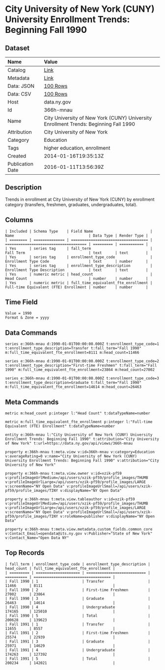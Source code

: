 # City University of New York (CUNY) University Enrollment Trends: Beginning Fall 1990

## Dataset

| Name | Value |
| :--- | :---- |
| Catalog | [Link](https://catalog.data.gov/dataset/city-university-of-new-york-cuny-university-enrollment-trends-beginning-fall-1990) |
| Metadata | [Link](https://data.ny.gov/api/views/366h-mnau) |
| Data: JSON | [100 Rows](https://data.ny.gov/api/views/366h-mnau/rows.json?max_rows=100) |
| Data: CSV | [100 Rows](https://data.ny.gov/api/views/366h-mnau/rows.csv?max_rows=100) |
| Host | data.ny.gov |
| Id | 366h-mnau |
| Name | City University of New York (CUNY) University Enrollment Trends: Beginning Fall 1990 |
| Attribution | City University of New York |
| Category | Education |
| Tags | higher education, enrollment |
| Created | 2014-01-16T19:35:13Z |
| Publication Date | 2016-01-11T13:56:39Z |

## Description

Trends in enrollment at City University of New York (CUNY) by enrollment category (transfers, freshmen, graduates, undergraduates, total).

## Columns

```ls
| Included | Schema Type    | Field Name                          | Name                                  | Data Type | Render Type |
| ======== | ============== | =================================== | ===================================== | ========= | =========== |
| Yes      | series tag     | fall_term                           | Fall Term                             | text      | text        |
| Yes      | series tag     | enrollment_type_code                | Enrollment Type Code                  | text      | number      |
| Yes      | series tag     | enrollment_type_description         | Enrollment Type Description           | text      | text        |
| Yes      | numeric metric | head_count                          | Head Count                            | number    | number      |
| Yes      | numeric metric | full_time_equivalent_fte_enrollment | Full-time Equivalent (FTE) Enrollment | number    | number      |
```

## Time Field

```ls
Value = 1990
Format & Zone = yyyy
```

## Data Commands

```ls
series e:366h-mnau d:1990-01-01T00:00:00.000Z t:enrollment_type_code=1 t:enrollment_type_description=Transfer t:fall_term="Fall 1990" m:full_time_equivalent_fte_enrollment=8111 m:head_count=11466

series e:366h-mnau d:1990-01-01T00:00:00.000Z t:enrollment_type_code=2 t:enrollment_type_description="First-time Freshmen" t:fall_term="Fall 1990" m:full_time_equivalent_fte_enrollment=23864 m:head_count=27002

series e:366h-mnau d:1990-01-01T00:00:00.000Z t:enrollment_type_code=3 t:enrollment_type_description=Graduate t:fall_term="Fall 1990" m:full_time_equivalent_fte_enrollment=14614 m:head_count=26463
```

## Meta Commands

```ls
metric m:head_count p:integer l:"Head Count" t:dataTypeName=number

metric m:full_time_equivalent_fte_enrollment p:integer l:"Full-time Equivalent (FTE) Enrollment" t:dataTypeName=number

entity e:366h-mnau l:"City University of New York (CUNY) University Enrollment Trends: Beginning Fall 1990" t:attribution="City University of New York" t:url=https://data.ny.gov/api/views/366h-mnau

property e:366h-mnau t:meta.view v:id=366h-mnau v:category=Education v:averageRating=0 v:name="City University of New York (CUNY) University Enrollment Trends: Beginning Fall 1990" v:attribution="City University of New York"

property e:366h-mnau t:meta.view.owner v:id=xzik-pf59 v:profileImageUrlMedium=/api/users/xzik-pf59/profile_images/THUMB v:profileImageUrlLarge=/api/users/xzik-pf59/profile_images/LARGE v:screenName="NY Open Data" v:profileImageUrlSmall=/api/users/xzik-pf59/profile_images/TINY v:displayName="NY Open Data"

property e:366h-mnau t:meta.view.tableauthor v:id=xzik-pf59 v:profileImageUrlMedium=/api/users/xzik-pf59/profile_images/THUMB v:profileImageUrlLarge=/api/users/xzik-pf59/profile_images/LARGE v:screenName="NY Open Data" v:profileImageUrlSmall=/api/users/xzik-pf59/profile_images/TINY v:roleName=publisher v:displayName="NY Open Data"

property e:366h-mnau t:meta.view.metadata.custom_fields.common_core v:Contact_Email=opendata@its.ny.gov v:Publisher="State of New York" v:Contact_Name="Open Data NY"
```

## Top Records

```ls
| fall_term | enrollment_type_code | enrollment_type_description | head_count | full_time_equivalent_fte_enrollment | 
| ========= | ==================== | =========================== | ========== | =================================== | 
| Fall 1990 | 1                    | Transfer                    | 11466      | 8111                                | 
| Fall 1990 | 2                    | First-time Freshmen         | 27002      | 23864                               | 
| Fall 1990 | 3                    | Graduate                    | 26463      | 14614                               | 
| Fall 1990 | 4                    | Undergraduate               | 174165     | 125010                              | 
| Fall 1990 | 5                    | Total                       | 200628     | 139623                              | 
| Fall 1991 | 1                    | Transfer                    | 11655      | 8557                                | 
| Fall 1991 | 2                    | First-time Freshmen         | 25574      | 22939                               | 
| Fall 1991 | 3                    | Graduate                    | 25971      | 14629                               | 
| Fall 1991 | 4                    | Undergraduate               | 174263     | 127392                              | 
| Fall 1991 | 5                    | Total                       | 200234     | 142021                              | 
```